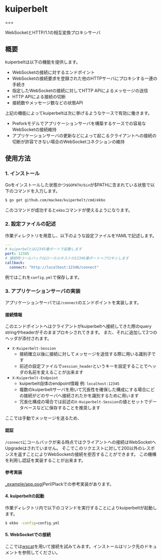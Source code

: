 # kuiperbelt
===

WebSocketとHTTP/1.1の相互変換プロキシサーバ

## 概要

kuiperbeltは以下の機能を提供します。

* WebSocketの接続に対するエンドポイント
* WebSocketの接続要求を登録された他のHTTPサーバにプロキシする一連の手続き
* 指定したWebSocketの接続に対してHTTP APIによるメッセージの送信
* HTTP APIによる接続の切断
* 接続数やメッセージ数などの状態API

上記の機能によってkuiperbeltは次に挙げるようなケースで有効に働きます。

* Preforkモデルでアプリケーションサーバを構築するケースでの容易なWebSocketの接続維持
* アプリケーションサーバの更新などによって起こるクライアントへの接続の切断が許容できない場合のWebSocketコネクションの維持

## 使用方法

### 1. インストール

Goをインストールした状態かつ`$GOPATH/bin`が$PATHに含まれている状態で以下のコマンドを入力します。

```sh
$ go get github.com/mackee/kuiperbelt/cmd/ekbo
```

このコマンドが成功すると`ekbo`コマンドが使えるようになります。

### 2. 設定ファイルの記述

作業ディレクトリを用意し、以下のような設定ファイルをYAMLで記述します。

```yaml
---
# kuiperbeltは12345番ポートで起動します
port: 12345
# 接続時コールバックはローカルホストの12346番ポートへプロキシします
callback:
  connect: "http://localhost:12346/connect"
```

例ではこれを`config.yml`で保存します。

### 3. アプリケーションサーバの実装

アプリケーションサーバでは`/connect`のエンドポイントを実装します。

#### 接続情報

このエンドポイントへはクライアントがkuiperbeltへ接続してきた際のquery stringやheaderがそのままプロキシされてきます。
また、それに追加して2つのヘッダが添付されます。

* `X-Kuiperbelt-Session`
  * 接続確立以後に接続に対してメッセージを送信する際に用いる識別子です
  * 前述の設定ファイルで`session_header`というキーを設定することでヘッダの名前を変えることが出来ます
* `X-Kuiperbelt-Endpoint`
  * kuiperbelt自体のendpoint情報 例: `localhost:12345`
  * 複数のkuiperbeltサーバを用いて冗長性を確保した構成にする場合にどの接続がどのサーバへ接続されたかを識別するために用います
  * 冗長化構成の場合では前述の`X-Kuiperbelt-Session`の値とセットでデータベースなどに保存することを推奨します

ここでは手動でメッセージを送るため、

#### 認証

`/connect`にコールバックが来る時点ではクライアントへの接続はWebSocketへUpgradeはされていません。
そこでこのリクエストに対して200以外のレスポンスを返すことによりWebSocketの接続を拒否することができます。
この機構を利用し認証を実装することが出来ます。

#### 参考実装

[_example/app.psgi](https://github.com/mackee/kuiperbelt/blob/master/_example/app.psgi)Perl/Plackでの参考実装があります。

#### 4. kuiperbeltの起動

作業ディレクトリ内で以下のコマンドを実行することによりkuiperbeltが起動します。

```sh
$ ekbo -config=config.yml
```

#### 5. WebSocketでの接続

ここでは[wscat](https://github.com/websockets/wscat)を用いて接続を試みてみます。インストールはリンク先のドキュメントを参照してください。
